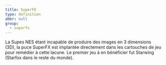 ```yaml
---
title: SuperFX
type: definition
abbr: null
group:
  - superfx
---
```

La Supes NES étant incapable de produire des images en 3 dimensions (3D), la puce SuperFX est implantée directement dans les cartouches de jeu pour remédier à cette lacune. Le premier jeu à en bénéficier fut Starwing (Starfox dans le reste du monde).
